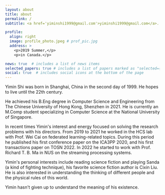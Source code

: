 ```yaml
---
layout: about
title: about
permalink: /
subtitle: <a href='yiminshi1999@gmail.com'>yiminshi1999@gmail.com</a>. <a href='https://github.com/Hanc1999'>Hanc1999@github</a>

profile:
  align: right
  image: profile_photo.jpeg # prof_pic.jpg
  address: >
    <p>2019 Summer,</p>
    <p>in Canada.</p>

news: true  # includes a list of news items
selected_papers: true # includes a list of papers marked as "selected={true}"
social: true  # includes social icons at the bottom of the page
---
```


Yimin Shi was born in Shanghai, China in the second day of 1999. He hopes to live until the 22th century.

He achieved his B.Eng degree in Computer Science and Engineering from The Chinese University of Hong Kong, Shenzhen in 2021. He is currently an M.Comp student specializing in Computer Science at the National University of Singapore.

In recent times Yimin's interest and energy focused on solving the research problems with his directors. From 2019 to 2021 he worked in the HCS lab with Prof. Wei Cai on federated learning-related topics. During this period he published his first conference paper on the ICA3PP 2020, and his first transactions paper on TOSN 2022. In 2022 he started to work with Prof. Richard T. B. Ma in NUS on the streaming processing systems.

Yimin's personal interests include reading science fiction and playing Sanda (a kind of fighting technique), his favorite science fiction author is Cixin Liu. He is also interested in understanding the thinking of different people and the physical rules of this world.

Yimin hasn't given up to understand the meaning of his existence.

<!-- Put your address / P.O. box / other info right below your picture. You can also disable any these elements by editing `profile` property of the YAML header of your `_pages/about.md`. Edit `_bibliography/papers.bib` and Jekyll will render your [publications page](/al-folio/publications/) automatically.

Link to your social media connections, too. This theme is set up to use [Font Awesome icons](http://fortawesome.github.io/Font-Awesome/) and [Academicons](https://jpswalsh.github.io/academicons/), like the ones below. Add your Facebook, Twitter, LinkedIn, Google Scholar, or just disable all of them. -->
